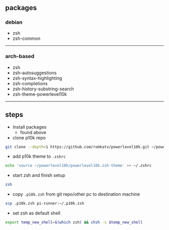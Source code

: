 #

## packages

### debian

- zsh
- zsh-common

---

### arch-based

- zsh
- zsh-autosuggestions
- zsh-syntax-highlighting
- zsh-completions
- zsh-history-substring-search
- zsh-theme-powerlevel10k

---

## steps

- Install packages
  - found above
- clone p10k repo

```bash
git clone --depth=1 https://github.com/romkatv/powerlevel10k.git ~/powerlevel10k
```

- add p10k theme to `.zshrc`

```bash
echo 'source ~/powerlevel10k/powerlevel10k.zsh-theme' >> ~/.zshrc
```

- start zsh and finish setup

```bash
zsh
```

- copy `.p10k.zsh` from git repo/other pc to destination machine

```bash
scp .p10k.zsh pi-runner:~/.p10k.zsh
```

- set zsh as default shell

```bash
export temp_new_shell=$(which zsh) && chsh -s $temp_new_shell
```
